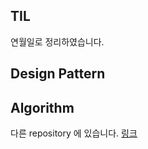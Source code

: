 ## TIL
연월일로 정리하였습니다.

## Design Pattern

## Algorithm
다른 repository 에 있습니다. [링크](https://github.com/Hyune-c/algorithm)
<!--stackedit_data:
eyJoaXN0b3J5IjpbMTc2MjQxNTY4Nl19
-->